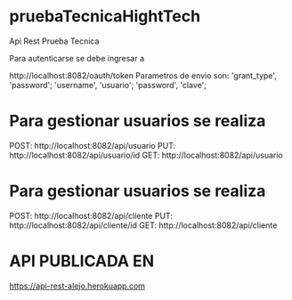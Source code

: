 # pruebaTecnicaHightTech

Api Rest Prueba Tecnica

Para autenticarse se debe ingresar a 

http://localhost:8082/oauth/token
Parametros de envio son:
'grant_type', 'password';
'username', 'usuario';
'password', 'clave';

# Para gestionar usuarios se realiza
POST: http://localhost:8082/api/usuario
PUT: http://localhost:8082/api/usuario/id
GET: http://localhost:8082/api/usuario

# Para gestionar usuarios se realiza
POST: http://localhost:8082/api/cliente
PUT: http://localhost:8082/api/cliente/id
GET: http://localhost:8082/api/cliente

# API PUBLICADA EN
https://api-rest-alejo.herokuapp.com
